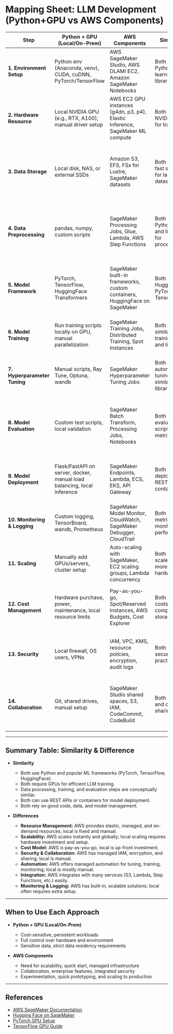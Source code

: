 # Mapping Sheet: LLM Development (Python+GPU vs AWS Components)

| **Step**                | **Python + GPU (Local/On-Prem)**                                              | **AWS Components**                                                                                  | **Similarity**                                                                                   | **Difference**                                                                                                    |
|-------------------------|-------------------------------------------------------------------------------|-----------------------------------------------------------------------------------------------------|--------------------------------------------------------------------------------------------------|-------------------------------------------------------------------------------------------------------------------|
| **1. Environment Setup**| Python env (Anaconda, venv), CUDA, cuDNN, PyTorch/TensorFlow                  | AWS SageMaker Studio, AWS DLAMI EC2, Amazon SageMaker Notebooks                                     | Both use Python, deep learning libraries                                                         | AWS provides managed environments, scalable hardware, and integrated tooling                                      |
| **2. Hardware Resource**| Local NVIDIA GPU (e.g., RTX, A100), manual driver setup                       | AWS EC2 GPU instances (g4dn, p3, p4), Elastic Inference, SageMaker ML compute                       | Both utilize NVIDIA GPUs for training                                                            | AWS resources are elastic and scalable on-demand; local is fixed and usually limited                              |
| **3. Data Storage**     | Local disk, NAS, or external SSDs                                             | Amazon S3, EFS, FSx for Lustre, SageMaker datasets                                                  | Both require fast storage for large datasets                                                     | AWS storage is cloud-based with fine-grained access control, versioning, and is more scalable                      |
| **4. Data Preprocessing**| pandas, numpy, custom scripts                                                  | SageMaker Processing Jobs, Glue, Lambda, AWS Step Functions                                         | Both use Python code and libraries for processing                                                | AWS offers serverless, distributed, and managed preprocessing; local is manual and limited to local resources      |
| **5. Model Framework**  | PyTorch, TensorFlow, HuggingFace Transformers                                 | SageMaker built-in frameworks, custom containers, HuggingFace on SageMaker                          | Both support HuggingFace, PyTorch, TensorFlow                                                    | AWS abstracts away much of the infra management, easier scaling, and experiment tracking                           |
| **6. Model Training**   | Run training scripts locally on GPU, manual parallelization                   | SageMaker Training Jobs, Distributed Training, Spot Instances                                       | Both use similar training code and libraries                                                     | AWS manages resource provisioning, distributed training, and autoscaling                                           |
| **7. Hyperparameter Tuning**| Manual scripts, Ray Tune, Optuna, wandb                                      | SageMaker Hyperparameter Tuning Jobs                                                                | Both can automate tuning with similar libraries                                                  | AWS provides managed tuning jobs, dashboarding, and parallel trials at scale                                       |
| **8. Model Evaluation** | Custom test scripts, local validation                                         | SageMaker Batch Transform, Processing Jobs, Notebooks                                               | Both use evaluation scripts and metrics                                                          | AWS provides scalable, managed batch evaluation and easy integration with other AWS services                       |
| **9. Model Deployment** | Flask/FastAPI on server, docker, manual load balancing, local inference       | SageMaker Endpoints, Lambda, ECS, EKS, API Gateway                                                  | Both can deploy via REST APIs or containers                                                      | AWS offers fully managed, auto-scaling endpoints and serverless deployment options                                 |
| **10. Monitoring & Logging** | Custom logging, TensorBoard, wandb, Prometheus                                | SageMaker Model Monitor, CloudWatch, SageMaker Debugger, CloudTrail                                 | Both can log metrics, monitor performance                                                        | AWS offers integrated, managed, and scalable monitoring and alerting                                               |
| **11. Scaling**         | Manually add GPUs/servers, cluster setup                                      | Auto-scaling with SageMaker, EC2 scaling groups, Lambda concurrency                                 | Both can scale with more hardware                                                                | AWS supports near-instant scaling, no manual hardware management                                                   |
| **12. Cost Management** | Hardware purchase, power, maintenance, local resource limits                  | Pay-as-you-go, Spot/Reserved Instances, AWS Budgets, Cost Explorer                                  | Both incur costs for compute, storage                                                            | AWS is OPEX, elastic, cost-optimized; local is CAPEX, fixed, and can be underutilized                              |
| **13. Security**        | Local firewall, OS users, VPNs                                                | IAM, VPC, KMS, resource policies, encryption, audit logs                                            | Both require security best practices                                                             | AWS offers granular, managed security controls, encryption, audit trails                                           |
| **14. Collaboration**   | Git, shared drives, manual setup                                              | SageMaker Studio shared spaces, S3, IAM, CodeCommit, CodeBuild                                      | Both use Git and code sharing                                                                    | AWS provides managed collaborative environments, versioning, access control, and sharing                           |

---

## **Summary Table: Similarity & Difference**

- **Similarity**
  - Both use Python and popular ML frameworks (PyTorch, TensorFlow, HuggingFace).
  - Both require GPUs for efficient LLM training.
  - Data processing, training, and evaluation steps are conceptually similar.
  - Both can use REST APIs or containers for model deployment.
  - Both rely on good code, data, and model management.

- **Differences**
  - **Resource Management:** AWS provides elastic, managed, and on-demand resources; local is fixed and manual.
  - **Scalability:** AWS scales instantly and globally; local scaling requires hardware investment and setup.
  - **Cost Model:** AWS is pay-as-you-go, local is up-front investment.
  - **Security & Collaboration:** AWS has managed IAM, encryption, and sharing; local is manual.
  - **Automation:** AWS offers managed automation for tuning, training, monitoring; local is mostly manual.
  - **Integration:** AWS integrates with many services (S3, Lambda, Step Functions, etc.) easily.
  - **Monitoring & Logging:** AWS has built-in, scalable solutions; local often requires extra setup.

---

## **When to Use Each Approach**

- **Python + GPU (Local/On-Prem)**
  - Cost-sensitive, persistent workloads
  - Full control over hardware and environment
  - Sensitive data, strict data residency requirements

- **AWS Components**
  - Need for scalability, quick start, managed infrastructure
  - Collaboration, enterprise features, integrated security
  - Experimentation, quick prototyping, and scaling to production

---

## **References**

- [AWS SageMaker Documentation](https://docs.aws.amazon.com/sagemaker/latest/dg/whatis.html)
- [Hugging Face on SageMaker](https://huggingface.co/docs/sagemaker/index)
- [PyTorch GPU Setup](https://pytorch.org/get-started/locally/)
- [TensorFlow GPU Guide](https://www.tensorflow.org/install/gpu)